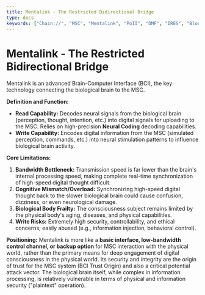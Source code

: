 ```yaml
---
title: Mentalink - The Restricted Bidirectional Bridge
type: docs
keywords: ["Chain://", "MSC", "Mentalink", "PoII", "DMF", "IRES", "Blockchain", "Cognitive Science", "AI", "Artificial Neural Networks", "Digital Consciousness", "Immortality", "Quantum Computing"]
---
```


# Mentalink - The Restricted Bidirectional Bridge

Mentalink is an advanced Brain-Computer Interface (BCI), the key technology connecting the biological brain to the MSC.

**Definition and Function:**

*   **Read Capability:** Decodes neural signals from the biological brain (perception, thought, intention, etc.) into digital signals for uploading to the MSC. Relies on high-precision **Neural Coding** decoding capabilities.
*   **Write Capability:** Encodes digital information from the MSC (simulated perception, commands, etc.) into neural stimulation patterns to influence biological brain activity.

**Core Limitations:**

1.  **Bandwidth Bottleneck:** Transmission speed is far lower than the brain's internal processing speed, making complete real-time synchronization of high-speed digital thought difficult.
2.  **Cognitive Mismatch/Overload:** Synchronizing high-speed digital thought back to the slower biological brain could cause confusion, dizziness, or even neurological damage.
3.  **Biological Body Frailty:** The consciousness subject remains limited by the physical body's aging, diseases, and physical capabilities.
4.  **Write Risks:** Extremely high security, controllability, and ethical concerns; easily abused (e.g., information injection, behavioral control).

**Positioning:** Mentalink is more like a **basic interface, low-bandwidth control channel, or backup option** for MSC interaction with the physical world, rather than the primary means for deep engagement of digital consciousness in the physical world. Its security and integrity are the origin of trust for the MSC system (BCI Trust Origin) and also a critical potential attack vector. The biological brain itself, while complex in information processing, is relatively vulnerable in terms of physical and information security ("plaintext" operation).
